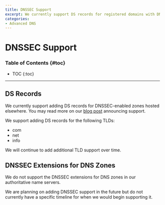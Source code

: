 ```yaml
---
title: DNSSEC Support
excerpt: We currently support DS records for registered domains with DNS elsewhere, and we are examining the possibility of adding DNSSEC support to our authoritative name servers in the future.
categories:
- Advanced DNS
---
```


# DNSSEC Support

### Table of Contents {#toc}

* TOC
{:toc}

---

## DS Records

We currently support adding DS records for DNSSEC-enabled zones hosted elsewhere. You may read more on our [blog post](https://blog.dnsimple.com/2015/11/ds-records-for-dnssec/) announcing support.

We support adding DS records for the following TLDs:

- com
- net
- info

We will continue to add additional TLD support over time.

## DNSSEC Extensions for DNS Zones

We do not support the DNSSEC extensions for DNS zones in our authoritative name servers.

We are planning on adding DNSSEC support in the future but do not currently have a specific timeline for when we would begin supporting it.
